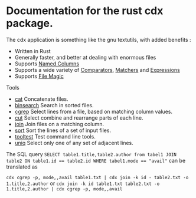 # Documentation for the rust cdx package.

The cdx application is something like the gnu textutils, with added benefits :

* Written in Rust
* Generally faster, and better at dealing with enormous files
* Supports [Named Columns](NamedColumns.md)
* Supports a wide variety of [Comparators](Comparator.md), [Matchers](Matcher.md) and [Expressions](Expressions.md)
* Supports [File Magic](FileMagic.md)

Tools
* [cat](cat.md) Concatenate files.
* [binsearch](binsearch.md) Search in sorted files.
* [cgrep](cgrep.md) Select lines from a file, based on matching column values.
* [cut](cut.md) Select combine and rearrange parts of each line.
* [join](join.md) Join files on a matching column.
* [sort](sort.md) Sort the lines of a set of input files.
* [tooltest](tooltest.md) Test command line tools.
* [uniq](uniq.md) Select only one of any set of adjacent lines.

The SQL query
`SELECT table1.title,table2.author from tabel1 JOIN table2 ON table1.id == table2.id WHERE tabel1.mode == "avail"` can be translated as

`cdx cgrep -p, mode,,avail table1.txt | cdx join -k id - table2.txt -o 1.title,2.author` 
or
`cdx join -k id table1.txt table2.txt -o 1.title,2.author | cdx cgrep -p, mode,,avail`
